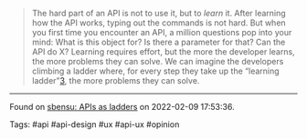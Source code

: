 > The hard part of an API is not to use it, but to _learn_ it. After learning how the API works, typing out the commands is not hard. But when you first time you encounter an API, a million questions pop into your mind: What is this object for? Is there a parameter for that? Can the API do X? Learning requires effort, but the more the developer learns, the more problems they can solve. We can imagine the developers climbing a ladder where, for every step they take up the “learning ladder”[3](https://blog.sbensu.com/posts/2022-01-24-apis-as-ladders/#fn-3), the more problems they can solve.

---
Found on [sbensu: APIs as ladders](https://blog.sbensu.com/posts/2022-01-24-apis-as-ladders/) on 2022-02-09 17:53:36.

Tags: #api #api-design #ux #api-ux #opinion